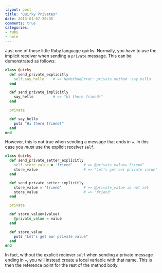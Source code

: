 ```yaml
---
layout: post
title: "Quirky Privates"
date: 2013-01-07 20:35
comments: true
categories:
- ruby
- note
---
```

Just one of those little Ruby language quirks. Normally, you have to use
the implicit receiver when sending a `private` message. This can be
demonstrated as follows:

```ruby
class Quirky
  def send_private_explicitly
    self.say_hello    # => NoMethodError: private method 'say_hello'
  end

  def send_private_implicitly
    say_hello         # => "Hi there friend!"
  end

  private

  def say_hello
    puts "Hi there friend!"
  end
end
```

However, this is not true when sending a message that ends in `=`. In
this case you _must_ use the explicit receiver `self`.

```ruby
class Quirky
  def send_private_setter_explicitly
    self.store_value = 'friend'     # => @private_value='friend'
    store_value                     # => "Let's get our private value"
  end

  def send_private_setter_implicitly
    store_value = 'friend'          # => @private_value is not set
    store_value                     # => 'friend'
  end

  private

  def store_value=(value)
    @private_value = value
  end

  def store_value
    puts "Let's get our private value"
  end
end
```

In fact, without the explicit reciever `self` when sending a private
message ending in `=`, you will instead create a local variable with
that name. This is then the reference point for the rest of the method
body.
